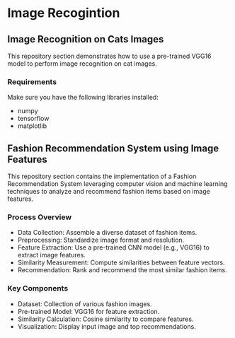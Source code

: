 # Image Recogintion 

## Image Recognition on Cats Images 

This repository section demonstrates how to use a pre-trained VGG16 model to perform image recognition on cat images. 

### Requirements
Make sure you have the following libraries installed:

- numpy
- tensorflow
- matplotlib

## Fashion Recommendation System using Image Features 

This repository section  contains the implementation of a Fashion Recommendation System leveraging computer vision and machine learning techniques to analyze and recommend fashion items based on image features.

### Process Overview
- Data Collection: Assemble a diverse dataset of fashion items.
- Preprocessing: Standardize image format and resolution.
- Feature Extraction: Use a pre-trained CNN model (e.g., VGG16) to extract image features.
- Similarity Measurement: Compute similarities between feature vectors.
- Recommendation: Rank and recommend the most similar fashion items.

### Key Components
- Dataset: Collection of various fashion images.
- Pre-trained Model: VGG16 for feature extraction.
- Similarity Calculation: Cosine similarity to compare features.
- Visualization: Display input image and top recommendations.
